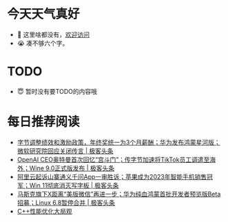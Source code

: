 # 今天天气真好
- 👋 这里啥都没有，[欢迎访问](https://zhangfeng-ola.github.io/)
- 😭 凑不够六个字。
<!---
- 👀 I’m interested in ...
- 🌱 I’m currently learning ...
- 💞️ I’m looking to collaborate on ...
- 📫 How to reach me ...
- 😇 I'm doing something ...

--->

# TODO 
- 😇 暂时没有要TODO的内容哦

<!---
zhangfeng-ola/zhangfeng-ola is a ✨ special ✨ repository because its `README.md` (this file) appears on your GitHub profile.
You can click the Preview link to take a look at your changes.
--->

# 每日推荐阅读
<!-- BLOG-POST-LIST:START -->
- [字节调整绩效和激励政策，年终奖统一为3个月薪酬；华为发布鸿蒙星河版；微软研究院回应关闭传言 | 极客头条](https://blog.csdn.net/weixin_39786569/article/details/135689146)
- [OpenAI CEO奥特曼首次回忆“宫斗门”；传字节加速将TikTok员工调遣至海外；Wine 9.0正式版发布 | 极客头条](https://blog.csdn.net/weixin_39786569/article/details/135689018)
- [阿里云起诉山寨通义千问App一审胜诉；苹果成为2023年智能手机销售冠军；Win 11彻底消灭写字板 | 极客头条](https://blog.csdn.net/weixin_39786569/article/details/135641802)
- [马斯克旗下X距离“美版微信”再进一步；华为纯血鸿蒙首批开发者预览版Beta招募；Linux 6.8暂停合并 | 极客头条](https://blog.csdn.net/weixin_39786569/article/details/135617486)
- [C++性能优化大局观](https://blog.csdn.net/weixin_39786569/article/details/135607187)
<!-- BLOG-POST-LIST:END -->

